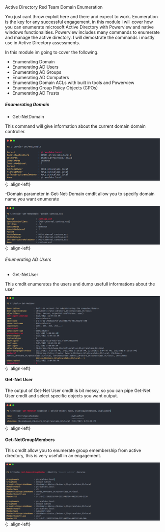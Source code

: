 Active Directory Red Team Domain Enumeration

You just cant throw exploit here and there and expect to work. Enumeration is the key for any successful engagement, in this module i will cover how you can enumerate microsoft Active Directory with Powerview and native windows functionalities. Powerview includes many commands to enumerate and manage the active directory. I will demostrate the commands i mostly use in Active Directory assessments.

In this module im going to cover the following.

-    Enumerating Domain
-    Enumerating AD Users
-    Enumerating AD Groups
-    Enumerating AD Computers
-    Enumerating Domain ACLs with built in tools  and Powerview
-    Enumerating Group Policy Objects (GPOs)
-    Enumerating AD Trusts

##### Enumerating Domain
- Get-NetDomain 

This command will give information about the current domain domain controller.

![source-01](/img/enu1.PNG){: .align-left}

-Domain parameter in Get-Net-Domain cmdlt allow you to specify domain name you want enumerate

![source-01](/img/enu2.PNG){: .align-left}

###### Enumerating AD Users
 - Get-NetUser

This cmdlt enumerates the users and dump usefull informations about the user

![source-01](/img/enu3.PNG){: .align-left}


#### Get-Net User

The output of Get-Net User cmdlt is bit messy, so you can pipe Get-Net User cmdlt and select specific objects you want output.

![source-01](/img/enu4.PNG){: .align-left}

#### Get-NetGroupMembers

This cmdlt allow you to enumerate group emembership from active directory, this is very usefull in an engagement.

![source-01](/img/enu5.PNG){: .align-left}


